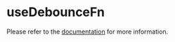 # useDebounceFn



Please refer to the [documentation](https://www.raddix.website/docs/use-debounce-fn) for more information.